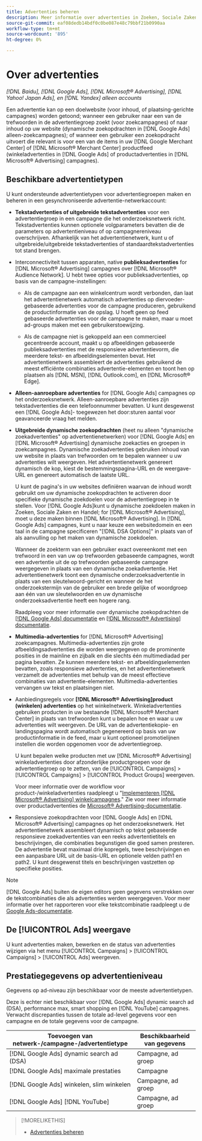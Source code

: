 ```yaml
---
title: Advertenties beheren
description: Meer informatie over advertenties in Zoeken, Sociale Zaken en Handel, inclusief de beschikbare advertentietypen.
source-git-commit: eaf08dedb14bdf0c0be087e48c79bbf21b0990aa
workflow-type: tm+mt
source-wordcount: '895'
ht-degree: 0%

---
```


# Over advertenties

*[!DNL Baidu], [!DNL Google Ads], [!DNL Microsoft® Advertising], [!DNL Yahoo! Japan Ads], en [!DNL Yandex] alleen accounts*

Een advertentie kan op een doelwebsite (voor inhoud, of plaatsing-gerichte campagnes) worden getoond; wanneer een gebruiker naar een van de trefwoorden in de advertentiegroep zoekt (voor zoekcampagnes) of naar inhoud op uw website (dynamische zoekopdrachten in [!DNL Google Ads] alleen-zoekcampagnes); of wanneer een gebruiker een zoekopdracht uitvoert die relevant is voor een van de items in uw [!DNL Google Merchant Center] of [!DNL Microsoft® Merchant Center] productfeed (winkeladvertenties in [!DNL Google Ads] of productadvertenties in [!DNL Microsoft® Advertising] campagnes).

## Beschikbare advertentietypen

U kunt ondersteunde advertentietypen voor advertentiegroepen maken en beheren in een gesynchroniseerde advertentie-netwerkaccount:

* **Tekstadvertenties of uitgebreide tekstadvertenties** voor een advertentiegroep in een campagne die het onderzoeksnetwerk richt. Tekstadvertenties kunnen optionele volgparameters bevatten die de parameters op advertentieniveau of op campagnereniveau overschrijven. Afhankelijk van het advertentienetwerk, kunt u of uitgebreide/uitgebreide tekstadvertenties of standaardtekstadvertenties tot stand brengen.

* Interconnectiviteit tussen apparaten, native **publieksadvertenties** for [!DNL Microsoft® Advertising] campagnes over [!DNL Microsoft® Audience Network]. U hebt twee opties voor publieksadvertenties, op basis van de campagne-instellingen:

   * Als de campagne aan een winkelcentrum wordt verbonden, dan laat het advertentienetwerk automatisch advertenties op diervoeder-gebaseerde advertenties voor de campagne produceren, gebruikend de productinformatie van de opslag. U hoeft geen op feed gebaseerde advertenties voor de campagne te maken, maar u moet ad-groups maken met een gebruikerstoewijzing.

   * Als de campagne niet is gekoppeld aan een commercieel gecentreerde account, maakt u op afbeeldingen gebaseerde publieksadvertenties met de responsieve advertentievorm, die meerdere tekst- en afbeeldingselementen bevat. Het advertentienetwerk assembleert de advertenties gebruikend de meest efficiënte combinaties advertentie-elementen en toont hen op plaatsen als [!DNL MSN], [!DNL Outlook.com], en [!DNL Microsoft® Edge].

* **Alleen-aanroepbare advertenties** for [!DNL Google Ads] campagnes op het onderzoeksnetwerk. Alleen-aanroepbare advertenties zijn tekstadvertenties die een telefoonnummer bevatten. U kunt desgewenst een [!DNL Google Ads]- toegewezen het door:sturen aantal voor geavanceerde vraag het melden.

* **Uitgebreide dynamische zoekopdrachten** (heet nu alleen &quot;dynamische zoekadvertenties&quot; op advertentienetwerken) voor [!DNL Google Ads] en [!DNL Microsoft® Advertising] dynamische zoekacties en groepen in zoekcampagnes. Dynamische zoekadvertenties gebruiken inhoud van uw website in plaats van trefwoorden om te bepalen wanneer u uw advertenties wilt weergeven. Het advertentienetwerk genereert dynamisch de kop, kiest de bestemmingspagina-URL en de weergave-URL en genereert automatisch de laatste URL.

  U kunt de pagina&#39;s in uw websites definiëren waarvan de inhoud wordt gebruikt om uw dynamische zoekopdrachten te activeren door specifieke dynamische zoekdoelen voor de advertentiegroep in te stellen. Voor [!DNL Google Ads]kunt u dynamische zoekdoelen maken in Zoeken, Sociale Zaken en Handel; for [!DNL Microsoft® Advertising], moet u deze maken binnen [!DNL Microsoft® Advertising]. In [!DNL Google Ads] campagnes, kunt u naar keuze een websitedomein en een taal in de campagne specificeren &quot;[!DNL DSA Options]&quot; in plaats van of als aanvulling op het maken van dynamische zoekdoelen.

  Wanneer de zoekterm van een gebruiker exact overeenkomt met een trefwoord in een van uw op trefwoorden gebaseerde campagnes, wordt een advertentie uit de op trefwoorden gebaseerde campagne weergegeven in plaats van een dynamische zoekadvertentie. Het advertentienetwerk toont een dynamische onderzoeksadvertentie in plaats van een sleutelwoord-gericht en wanneer de het onderzoekstermijn van de gebruiker een brede gelijke of woordgroep aan één van uw sleutelwoorden en uw dynamische onderzoeksadvertentie heeft een hogere rang.

  Raadpleeg voor meer informatie over dynamische zoekopdrachten de [[!DNL Google Ads] documentatie](https://support.google.com/google-ads/answer/2471185) en [[!DNL Microsoft® Advertising] documentatie](https://help.ads.microsoft.com/#apex/ads/en/56794).

* **Multimedia-advertenties** for [!DNL Microsoft® Advertising] zoekcampagnes. Multimedia-advertenties zijn grote afbeeldingsadvertenties die worden weergegeven op de prominente posities in de mainline en zijbalk en die slechts één multimediadad per pagina bevatten. Ze kunnen meerdere tekst- en afbeeldingselementen bevatten, zoals responsieve advertenties, en het advertentienetwerk verzamelt de advertenties met behulp van de meest effectieve combinaties van advertentie-elementen. Multimedia-advertenties vervangen uw tekst en plaatsingen niet.

* Aanbiedingsregels voor **[!DNL Microsoft® Advertising]product (winkelen) advertenties** op het winkelnetwerk. Winkeladvertenties gebruiken producten in uw bestaande [!DNL Microsoft® Merchant Center] in plaats van trefwoorden kunt u bepalen hoe en waar u uw advertenties wilt weergeven. De URL van de advertentiekopie- en landingspagina wordt automatisch gegenereerd op basis van uw productinformatie in de feed, maar u kunt optioneel promotielijnen instellen die worden opgenomen voor de advertentiegroep.

  U kunt bepalen welke producten met uw [!DNL Microsoft® Advertising] winkeladvertenties door afzonderlijke productgroepen voor de advertentiegroep op te zetten, van de [!UICONTROL Campaigns] > [!UICONTROL Campaigns] > [!UICONTROL Product Groups] weergeven.

  Voor meer informatie over de workflow voor product-/winkeladvertenties raadpleegt u &quot;[Implementeren [!DNL Microsoft® Advertising] winkelcampagnes](/help/search-social-commerce/campaign-management/special-campaign-types/microsoft-shopping-campaigns.md).&quot;  Zie voor meer informatie over productadvertenties de [Microsoft® Advertising-documentatie](https://help.ads.microsoft.com/#apex/3/en/51082).

* Responsieve zoekopdrachten voor [!DNL Google Ads] en [!DNL Microsoft® Advertising] campagnes op het onderzoeksnetwerk. Het advertentienetwerk assembleert dynamisch op tekst gebaseerde responsieve zoekadvertenties van een reeks advertentietitels en beschrijvingen, die combinaties begunstigen die goed samen presteren. De advertentie bevat maximaal drie kopregels, twee beschrijvingen en een aanpasbare URL uit de basis-URL en optionele velden path1 en path2. U kunt desgewenst titels en beschrijvingen vastzetten op specifieke posities.

>[!NOTE]
>
>[!DNL Google Ads] buiten de eigen editors geen gegevens verstrekken over de tekstcombinaties die als advertenties werden weergegeven. Voor meer informatie over het rapporteren voor elke tekstcombinatie raadpleegt u de [Google Ads-documentatie](https://support.google.com/google-ads/answer/7684791).

## De [!UICONTROL Ads] weergave

U kunt advertenties maken, bewerken en de status van advertenties wijzigen via het menu [!UICONTROL Campaigns] > [!UICONTROL Campaigns] > [!UICONTROL Ads] weergeven.

## Prestatiegegevens op advertentieniveau

Gegevens op ad-niveau zijn beschikbaar voor de meeste advertentietypen.

Deze is echter niet beschikbaar voor [!DNL Google Ads] dynamic search ad (DSA), performance max, smart shopping en [!DNL YouTube] campagnes. Verwacht discrepanties tussen de totale ad-level gegevens voor een campagne en de totale gegevens voor de campagne.

| Toevoegen van netwerk-/campagne-/advertentietype | Beschikbaarheid van gegevens |
|---|---|
| [!DNL Google Ads] dynamic search ad (DSA) | Campagne, ad groep |
| [!DNL Google Ads] maximale prestaties | Campagne |
| [!DNL Google Ads] winkelen, slim winkelen | Campagne, ad groep |
| [!DNL Google Ads] [!DNL YouTube] | Campagne, ad groep |

>[!MORELIKETHIS]
>
>* [Advertenties beheren](ad-manage.md)
